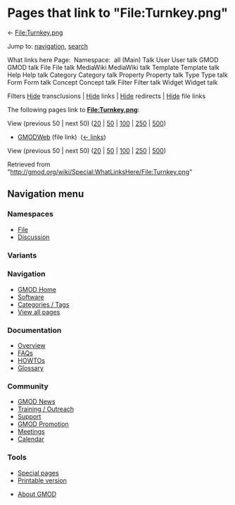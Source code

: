 <div id="mw-page-base" class="noprint">

</div>

<div id="mw-head-base" class="noprint">

</div>

<div id="content" class="mw-body" role="main">

<span id="top"></span>

<div id="mw-js-message" style="display:none;">

</div>



# <span dir="auto">Pages that link to "File:Turnkey.png"</span>

<div id="bodyContent">

<div id="contentSub">

← [File:Turnkey.png](/wiki/File:Turnkey.png "File:Turnkey.png")

</div>

<div id="jump-to-nav" class="mw-jump">

Jump to: [navigation](#mw-navigation), [search](#p-search)

</div>

<div id="mw-content-text">

What links here Page:  Namespace:  all (Main) Talk User User talk GMOD
GMOD talk File File talk MediaWiki MediaWiki talk Template Template talk
Help Help talk Category Category talk Property Property talk Type Type
talk Form Form talk Concept Concept talk Filter Filter talk Widget
Widget talk

Filters
[Hide](/mediawiki/index.php?title=Special:WhatLinksHere/File:Turnkey.png&hidetrans=1 "Special:WhatLinksHere/File:Turnkey.png")
transclusions \|
[Hide](/mediawiki/index.php?title=Special:WhatLinksHere/File:Turnkey.png&hidelinks=1 "Special:WhatLinksHere/File:Turnkey.png")
links \|
[Hide](/mediawiki/index.php?title=Special:WhatLinksHere/File:Turnkey.png&hideredirs=1 "Special:WhatLinksHere/File:Turnkey.png")
redirects \|
[Hide](/mediawiki/index.php?title=Special:WhatLinksHere/File:Turnkey.png&hideimages=1 "Special:WhatLinksHere/File:Turnkey.png")
file links

The following pages link to
**[File:Turnkey.png](/wiki/File:Turnkey.png "File:Turnkey.png")**:

View (previous 50 \| next 50)
([20](/mediawiki/index.php?title=Special:WhatLinksHere/File:Turnkey.png&limit=20 "Special:WhatLinksHere/File:Turnkey.png")
\|
[50](/mediawiki/index.php?title=Special:WhatLinksHere/File:Turnkey.png&limit=50 "Special:WhatLinksHere/File:Turnkey.png")
\|
[100](/mediawiki/index.php?title=Special:WhatLinksHere/File:Turnkey.png&limit=100 "Special:WhatLinksHere/File:Turnkey.png")
\|
[250](/mediawiki/index.php?title=Special:WhatLinksHere/File:Turnkey.png&limit=250 "Special:WhatLinksHere/File:Turnkey.png")
\|
[500](/mediawiki/index.php?title=Special:WhatLinksHere/File:Turnkey.png&limit=500 "Special:WhatLinksHere/File:Turnkey.png"))

- [GMODWeb](/wiki/GMODWeb "GMODWeb") (file link) ‎
  <span class="mw-whatlinkshere-tools">([←
  links](/mediawiki/index.php?title=Special:WhatLinksHere&target=GMODWeb "Special:WhatLinksHere"))</span>

View (previous 50 \| next 50)
([20](/mediawiki/index.php?title=Special:WhatLinksHere/File:Turnkey.png&limit=20 "Special:WhatLinksHere/File:Turnkey.png")
\|
[50](/mediawiki/index.php?title=Special:WhatLinksHere/File:Turnkey.png&limit=50 "Special:WhatLinksHere/File:Turnkey.png")
\|
[100](/mediawiki/index.php?title=Special:WhatLinksHere/File:Turnkey.png&limit=100 "Special:WhatLinksHere/File:Turnkey.png")
\|
[250](/mediawiki/index.php?title=Special:WhatLinksHere/File:Turnkey.png&limit=250 "Special:WhatLinksHere/File:Turnkey.png")
\|
[500](/mediawiki/index.php?title=Special:WhatLinksHere/File:Turnkey.png&limit=500 "Special:WhatLinksHere/File:Turnkey.png"))

</div>

<div class="printfooter">

Retrieved from
"<http://gmod.org/wiki/Special:WhatLinksHere/File:Turnkey.png>"

</div>

<div id="catlinks" class="catlinks catlinks-allhidden">

</div>

<div class="visualClear">

</div>

</div>

</div>

<div id="mw-navigation">

## Navigation menu

<div id="mw-head">



<div id="left-navigation">

<div id="p-namespaces" class="vectorTabs" role="navigation"
aria-labelledby="p-namespaces-label">

### Namespaces

- <span id="ca-nstab-image"><a href="/wiki/File:Turnkey.png" accesskey="c"
  title="View the file page [c]">File</a></span>
- <span id="ca-talk"><a
  href="/mediawiki/index.php?title=File_talk:Turnkey.png&amp;action=edit&amp;redlink=1"
  accesskey="t"
  title="Discussion about the content page [t]">Discussion</a></span>

</div>

<div id="p-variants" class="vectorMenu emptyPortlet" role="navigation"
aria-labelledby="p-variants-label">

### 

### Variants[](#)

<div class="menu">

</div>

</div>

</div>

<div id="right-navigation">





</div>



</div>

</div>

</div>

<div id="mw-panel">

<div id="p-logo" role="banner">

<a href="/wiki/Main_Page"
style="background-image: url(http://gmod.org/images/GMOD-cogs.png);"
title="Visit the main page"></a>

</div>

<div id="p-Navigation" class="portal" role="navigation"
aria-labelledby="p-Navigation-label">

### Navigation

<div class="body">

- <span id="n-GMOD-Home">[GMOD Home](/wiki/Main_Page)</span>
- <span id="n-Software">[Software](/wiki/GMOD_Components)</span>
- <span id="n-Categories-.2F-Tags">[Categories /
  Tags](/wiki/Categories)</span>
- <span id="n-View-all-pages">[View all
  pages](/wiki/Special:AllPages)</span>

</div>

</div>

<div id="p-Documentation" class="portal" role="navigation"
aria-labelledby="p-Documentation-label">

### Documentation

<div class="body">

- <span id="n-Overview">[Overview](/wiki/Overview)</span>
- <span id="n-FAQs">[FAQs](/wiki/Category:FAQ)</span>
- <span id="n-HOWTOs">[HOWTOs](/wiki/Category:HOWTO)</span>
- <span id="n-Glossary">[Glossary](/wiki/Glossary)</span>

</div>

</div>

<div id="p-Community" class="portal" role="navigation"
aria-labelledby="p-Community-label">

### Community

<div class="body">

- <span id="n-GMOD-News">[GMOD News](/wiki/GMOD_News)</span>
- <span id="n-Training-.2F-Outreach">[Training /
  Outreach](/wiki/Training_and_Outreach)</span>
- <span id="n-Support">[Support](/wiki/Support)</span>
- <span id="n-GMOD-Promotion">[GMOD
  Promotion](/wiki/GMOD_Promotion)</span>
- <span id="n-Meetings">[Meetings](/wiki/Meetings)</span>
- <span id="n-Calendar">[Calendar](/wiki/Calendar)</span>

</div>

</div>

<div id="p-tb" class="portal" role="navigation"
aria-labelledby="p-tb-label">

### Tools

<div class="body">

- <span id="t-specialpages"><a href="/wiki/Special:SpecialPages" accesskey="q"
  title="A list of all special pages [q]">Special pages</a></span>
- <span id="t-print"><a
  href="/mediawiki/index.php?title=Special:WhatLinksHere/File:Turnkey.png&amp;printable=yes"
  rel="alternate" accesskey="p"
  title="Printable version of this page [p]">Printable version</a></span>

</div>

</div>

</div>

</div>

<div id="footer" role="contentinfo">

- <span id="footer-places-about">[About
  GMOD](/wiki/GMOD:About "GMOD:About")</span>

<!-- -->






</div>
